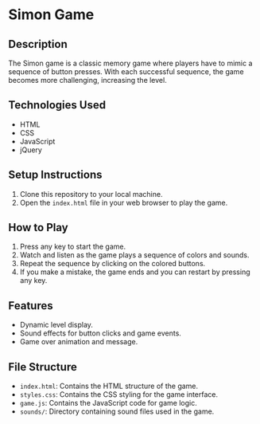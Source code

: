 # Simon Game

## Description
The Simon game is a classic memory game where players have to mimic a sequence of button presses. With each successful sequence, the game becomes more challenging, increasing the level.

## Technologies Used
- HTML
- CSS
- JavaScript
- jQuery

## Setup Instructions
1. Clone this repository to your local machine.
2. Open the `index.html` file in your web browser to play the game.

## How to Play
1. Press any key to start the game.
2. Watch and listen as the game plays a sequence of colors and sounds.
3. Repeat the sequence by clicking on the colored buttons.
4. If you make a mistake, the game ends and you can restart by pressing any key.

## Features
- Dynamic level display.
- Sound effects for button clicks and game events.
- Game over animation and message.

## File Structure
- `index.html`: Contains the HTML structure of the game.
- `styles.css`: Contains the CSS styling for the game interface.
- `game.js`: Contains the JavaScript code for game logic.
- `sounds/`: Directory containing sound files used in the game.

